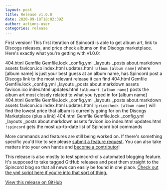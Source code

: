 ```yaml
---
layout: post
title: Release v1.0.0
date: 2020-09-18T18:02:39Z
author: actions-user
categories: release
---
```


First version! This first iteration of Spincord is able to get album art, link to Discogs releases, and price check albums on the Discogs marketplace. Here's exactly what you're getting with v1.0.0:  404.html Gemfile Gemfile.lock _config.yml _layouts _posts about.markdown assets favicon.ico index.html updates.html `!album [album name]` where [album name] is just your best guess at an album name, has Spincord post a Discogs link to the most relevant release it can find 404.html Gemfile Gemfile.lock _config.yml _layouts _posts about.markdown assets favicon.ico index.html updates.html `!albumart [album name]` posts the album art most closely related to what you typed in for [album name] 404.html Gemfile Gemfile.lock _config.yml _layouts _posts about.markdown assets favicon.ico index.html updates.html `!pricecheck [album name]` will find the lowest price that album is currenlty going for on the Discogs Marketplace (plus a link) 404.html Gemfile Gemfile.lock _config.yml _layouts _posts about.markdown assets favicon.ico index.html updates.html `!spincord` gets the most up-to-date list of Spincord bot commands  More commands and features are still being worked on. If there's something specific you'd like to see please [submit a feature request](https://github.com/kmrn/spincord/issues/new?labels=enhancement&title=New+feature+request). You can also take matters into your own hands and [become a contributor](https://github.com/kmrn/spincord)!  This release is also mostly to test spincord-ci's automated blogging feature. It's supposed to take tagged GitHub releases and post them straight to the Spincord blog so that all news can easily be found in one place. [Check out the yml script here if you're into that sort of thing.](https://github.com/kmrn/spincord/blob/master/.github/workflows/post-release.yml)

[View this release on GitHub](https://api.github.com/repos/kmrn/spincord/releases/31533781)

